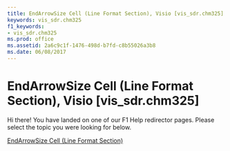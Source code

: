 ```yaml
---
title: EndArrowSize Cell (Line Format Section), Visio [vis_sdr.chm325]
keywords: vis_sdr.chm325
f1_keywords:
- vis_sdr.chm325
ms.prod: office
ms.assetid: 2a6c9c1f-1476-498d-b7fd-c8b55026a3b8
ms.date: 06/08/2017
---
```



# EndArrowSize Cell (Line Format Section), Visio [vis_sdr.chm325]

Hi there! You have landed on one of our F1 Help redirector pages. Please select the topic you were looking for below.

[EndArrowSize Cell (Line Format Section)](http://msdn.microsoft.com/library/e2ecf7c0-a0e9-951f-676a-8e5857bb6544%28Office.15%29.aspx)

